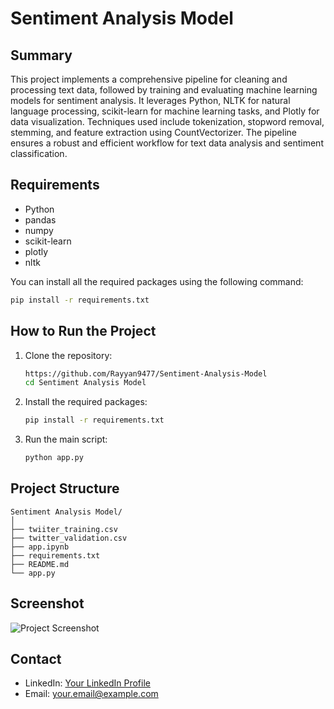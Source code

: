 # Sentiment Analysis Model

## Summary
This project implements a comprehensive pipeline for cleaning and processing text data, followed by training and evaluating machine learning models for sentiment analysis. It leverages Python, NLTK for natural language processing, scikit-learn for machine learning tasks, and Plotly for data visualization. Techniques used include tokenization, stopword removal, stemming, and feature extraction using CountVectorizer. The pipeline ensures a robust and efficient workflow for text data analysis and sentiment classification.

## Requirements
- Python 
- pandas
- numpy
- scikit-learn
- plotly
- nltk

You can install all the required packages using the following command:
```sh
pip install -r requirements.txt
```

## How to Run the Project
1. Clone the repository:
    ```sh
    https://github.com/Rayyan9477/Sentiment-Analysis-Model
    cd Sentiment Analysis Model
    ```
2. Install the required packages:
    ```sh
    pip install -r requirements.txt
    ```
3. Run the main script:
    ```sh
    python app.py
    ```

## Project Structure
```
Sentiment Analysis Model/
│
├── twiiter_training.csv
├── twitter_validation.csv
├── app.ipynb
├── requirements.txt
├── README.md
└── app.py
```

## Screenshot
![Project Screenshot](path/to/screenshot.png)

## Contact
- LinkedIn: [Your LinkedIn Profile](https://www.linkedin.com/in/yourprofile)
- Email: your.email@example.com
